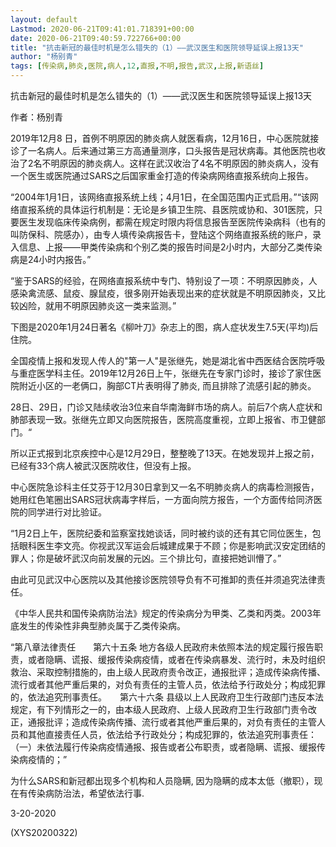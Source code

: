 ```yaml
---
layout: default
Lastmod: 2020-06-21T09:41:01.718391+00:00
date: 2020-06-21T09:40:59.722766+00:00
title: "抗击新冠的最佳时机是怎么错失的（1）——武汉医生和医院领导延误上报13天"
author: "杨别青"
tags: [传染病,肺炎,医院,病人,12,直报,不明,报告,武汉,上报,新语丝]
---
```


抗击新冠的最佳时机是怎么错失的（1）——武汉医生和医院领导延误上报13天

作者：杨别青

2019年12月8 日，首例不明原因的肺炎病人就医看病，12月16日，中心医院就接诊了一名病人。后来通过第三方高通量测序，口头报告是冠状病毒。其他医院也收治了2名不明原因的肺炎病人。这样在武汉收治了4名不明原因的肺炎病人，没有一个医生或医院通过SARS之后国家重金打造的传染病网络直报系统向上报告。

“2004年1月1日，该网络直报系统上线；4月1日，在全国范围内正式启用。”“该网络直报系统的具体运行机制是：无论是乡镇卫生院、县医院或协和、301医院，只要医生发现临床传染病例，都需在规定时限内将信息报告至医院传染病科（也有的叫防保科、院感办），由专人填传染病报告卡，登陆这个网络直报系统的账户，录入信息、上报——甲类传染病和个别乙类的报告时间是2小时内，大部分乙类传染病是24小时内报告。”

“鉴于SARS的经验，在网络直报系统中专门、特别设了一项：不明原因肺炎，人感染禽流感、鼠疫、腺鼠疫，很多刚开始表现出来的症状就是不明原因肺炎，又比较凶险，就用不明原因肺炎这一类来监测。”

下图是2020年1月24日著名《柳叶刀》杂志上的图，病人症状发生7.5天(平均)后住院。

全国疫情上报和发现人传人的"第一人"是张继先，她是湖北省中西医结合医院呼吸与重症医学科主任。2019年12月26日上午，张继先在专家门诊时，接诊了家住医院附近小区的一老俩口，胸部CT片表明得了肺炎, 而且排除了流感引起的肺炎。

28日、29日，门诊又陆续收治3位来自华南海鲜市场的病人。前后7个病人症状和肺部表现一致。张继先立即又向医院报告，医院高度重视，立即上报省、市卫健部门。“

所以正式报到北京疾控中心是12月29日，整整晚了13天。在她发现并上报之前，已经有33个病人被武汉医院收住，但没有上报。

中心医院急诊科主任艾芬于12月30日拿到又一名不明肺炎病人的病毒检测报告，她用红色笔圈出SARS冠状病毒字样后，一方面向院方报告，一个方面传给同济医院的同学进行对比验证。

“1月2日上午，医院纪委和监察室找她谈话，同时被约谈的还有其它同位医生，包括眼科医生李文亮。你视武汉军运会后城建成果于不顾；你是影响武汉安定团结的罪人；你是破坏武汉向前发展的元凶。三个排比句，直接把她训懵了。”

由此可见武汉中心医院以及其他接诊医院领导负有不可推卸的责任并须追究法律责任。

《中华人民共和国传染病防治法》规定的传染病分为甲类、乙类和丙类。2003年底发生的传染性非典型肺炎属于乙类传染病。

“第八章法律责任　　第六十五条 地方各级人民政府未依照本法的规定履行报告职责，或者隐瞒、谎报、缓报传染病疫情，或者在传染病暴发、流行时，未及时组织救治、采取控制措施的，由上级人民政府责令改正，通报批评；造成传染病传播、流行或者其他严重后果的，对负有责任的主管人员，依法给予行政处分；构成犯罪的，依法追究刑事责任。　　第六十六条 县级以上人民政府卫生行政部门违反本法规定，有下列情形之一的，由本级人民政府、上级人民政府卫生行政部门责令改正，通报批评；造成传染病传播、流行或者其他严重后果的，对负有责任的主管人员和其他直接责任人员，依法给予行政处分；构成犯罪的，依法追究刑事责任：　　（一）未依法履行传染病疫情通报、报告或者公布职责，或者隐瞒、谎报、缓报传染病疫情的；”

为什么SARS和新冠都出现多个机构和人员隐瞒, 因为隐瞒的成本太低（撤职），现在有传染病防治法，希望依法行事.

3-20-2020

(XYS20200322)

